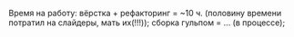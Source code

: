 Время на работу:
    вёрстка + рефакторинг = ~10 ч. (половину времени потратил на слайдеры, мать их(!!!));
    сборка гульпом = ... (в процессе);